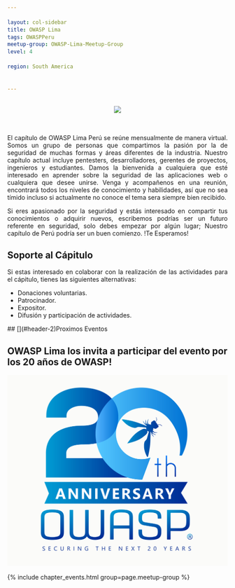 ```yaml
---

layout: col-sidebar
title: OWASP Lima
tags: OWASPPeru
meetup-group: OWASP-Lima-Meetup-Group
level: 4

region: South America


---
```


<p align="center">
  <br />
  <img src="assets/images/OWASP_lima_2020.png">
</p>
<br />
<p align="justify">
El capítulo de OWASP Lima Perú se reúne mensualmente de manera virtual. Somos un grupo de personas que compartimos la pasión por la de seguridad de muchas formas y áreas diferentes de la industria. Nuestro capítulo actual incluye pentesters, desarrolladores, gerentes de proyectos, ingenieros y estudiantes.
Damos la bienvenida a cualquiera que esté interesado en aprender sobre la seguridad de las aplicaciones web o cualquiera que desee unirse. 
 Venga y acompañenos en una reunión, encontrará todos los niveles de conocimiento y habilidades, así que no sea tímido incluso si actualmente no conoce el tema sera siempre bien recibido.</p>

<p align="justify">
Si eres apasionado por la seguridad y estás interesado en compartir tus conocimientos o adquirir nuevos, escribemos podrías ser un futuro referente en seguridad, solo debes empezar por algún lugar; Nuestro capítulo de Perú podría ser un buen comienzo. !Te Esperamos!</p>


## Soporte al Cápitulo
<p ALIGN="justify"> Si estas interesado en colaborar con la realización de las actividades para el cápitulo, tienes las siguientes alternativas:
<br>
<ul>
  <li> Donaciones voluntarias.</li>
  <li> Patrocinador.</li>
  <li> Expositor.</li>
  <li> Difusión y participación de actividades.</li>
</ul>
</p>
## [](#header-2)Proximos Eventos 


## [](#header-2) OWASP Lima los invita a participar del evento por los 20 años de OWASP!

<p align="justify">
<a href="https://20thanniversary.owasp.org/"> <img src="assets/images/OWASP20thAnniversary.jpeg" alt="OWASP 20th Anniversary Image"></a>
</p>

{% include chapter_events.html group=page.meetup-group %}
